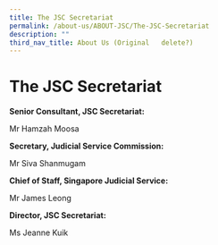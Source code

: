 ```yaml
---
title: The JSC Secretariat
permalink: /about-us/ABOUT-JSC/The-JSC-Secretariat
description: ""
third_nav_title: About Us (Original   delete?)
---
```






# The JSC Secretariat
**Senior Consultant, JSC Secretariat:**

Mr Hamzah Moosa

**Secretary, Judicial Service Commission:**

Mr Siva Shanmugam

**Chief of Staff, Singapore Judicial Service:**

Mr James Leong

**Director, JSC Secretariat:**

Ms Jeanne Kuik